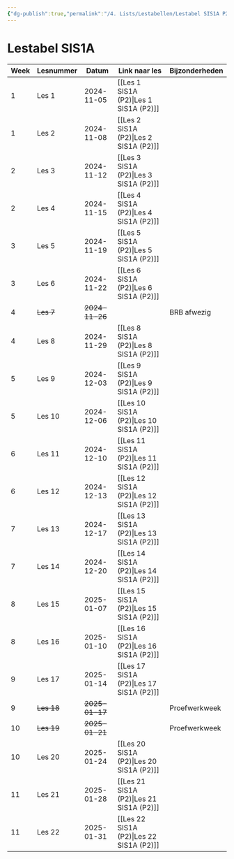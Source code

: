 ```yaml
---
{"dg-publish":true,"permalink":"/4. Lists/Lestabellen/Lestabel SIS1A P2/"}
---
```


# Lestabel SIS1A
| Week | Lesnummer  | Datum          | Link naar les         | Bijzonderheden |
| ---- | ---------- | -------------- | --------------------- | -------------- |
| 1    | Les 1      | 2024-11-05     | [[Les 1 SIS1A (P2)\|Les 1 SIS1A (P2)]]  |                |
| 1    | Les 2      | 2024-11-08     | [[Les 2 SIS1A (P2)\|Les 2 SIS1A (P2)]]  |                |
| 2    | Les 3      | 2024-11-12     | [[Les 3 SIS1A (P2)\|Les 3 SIS1A (P2)]]  |                |
| 2    | Les 4      | 2024-11-15     | [[Les 4 SIS1A (P2)\|Les 4 SIS1A (P2)]]  |                |
| 3    | Les 5      | 2024-11-19     | [[Les 5 SIS1A (P2)\|Les 5 SIS1A (P2)]]  |                |
| 3    | Les 6      | 2024-11-22     | [[Les 6 SIS1A (P2)\|Les 6 SIS1A (P2)]]  |                |
| 4    | ~~Les 7~~  | ~~2024-11-26~~ |                       | BRB afwezig    |
| 4    | Les 8      | 2024-11-29     | [[Les 8 SIS1A (P2)\|Les 8 SIS1A (P2)]]  |                |
| 5    | Les 9      | 2024-12-03     | [[Les 9 SIS1A (P2)\|Les 9 SIS1A (P2)]]  |                |
| 5    | Les 10     | 2024-12-06     | [[Les 10 SIS1A (P2)\|Les 10 SIS1A (P2)]] |                |
| 6    | Les 11     | 2024-12-10     | [[Les 11 SIS1A (P2)\|Les 11 SIS1A (P2)]] |                |
| 6    | Les 12     | 2024-12-13     | [[Les 12 SIS1A (P2)\|Les 12 SIS1A (P2)]] |                |
| 7    | Les 13     | 2024-12-17     | [[Les 13 SIS1A (P2)\|Les 13 SIS1A (P2)]] |                |
| 7    | Les 14     | 2024-12-20     | [[Les 14 SIS1A (P2)\|Les 14 SIS1A (P2)]] |                |
| 8    | Les 15     | 2025-01-07     | [[Les 15 SIS1A (P2)\|Les 15 SIS1A (P2)]] |                |
| 8    | Les 16     | 2025-01-10     | [[Les 16 SIS1A (P2)\|Les 16 SIS1A (P2)]] |                |
| 9    | Les 17     | 2025-01-14     | [[Les 17 SIS1A (P2)\|Les 17 SIS1A (P2)]] |                |
| 9    | ~~Les 18~~ | ~~2025-01-17~~ |                       | Proefwerkweek  |
| 10   | ~~Les 19~~ | ~~2025-01-21~~ |                       | Proefwerkweek  |
| 10   | Les 20     | 2025-01-24     | [[Les 20 SIS1A (P2)\|Les 20 SIS1A (P2)]] |                |
| 11   | Les 21     | 2025-01-28     | [[Les 21 SIS1A (P2)\|Les 21 SIS1A (P2)]] |                |
| 11   | Les 22     | 2025-01-31     | [[Les 22 SIS1A (P2)\|Les 22 SIS1A (P2)]] |                |
